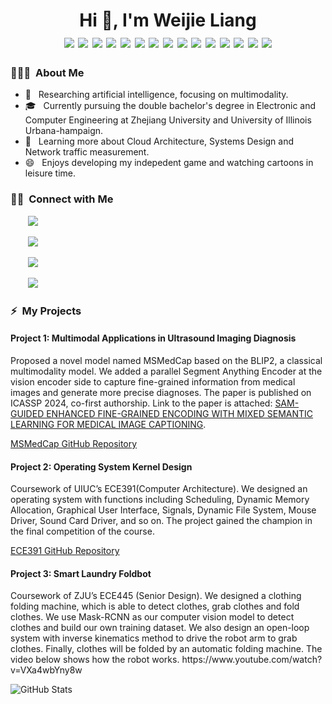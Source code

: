 <h1 align="center">Hi 👋, I'm Weijie Liang
  <div style="text-align: center;">
    <img src="https://img.shields.io/badge/-C++(CUDA, STL)-00599C?style=flat-square&logo=c%2B%2B&logoColor=white" style="display: inline-block;" /> 
    <img src="https://img.shields.io/badge/-C-00599C?style=flat-square&logo=C&logoColor=white" style="display: inline-block;" /> 
    <img src="https://img.shields.io/badge/-C%23-00599C?style=flat-square&logo=csharp&logoColor=white" style="display: inline-block;" /> 
    <img src="https://img.shields.io/badge/-Python-8320E1?style=flat-square&logo=python&logoColor=white" style="display: inline-block;" />
    <img src="https://img.shields.io/badge/-Pytorch-8320E1?style=flat-square&logo=pytorch&logoColor=red" style="display: inline-block;" />
    <img src="https://img.shields.io/badge/-OpenCv-8320E1?style=flat-square&logo=opencv&logoColor=white" style="display: inline-block;" />
    <img src="https://img.shields.io/badge/-HTML-5F9EA0?style=flat-square&logo=html5&logoColor=green" style="display: inline-block;" />
    <img src="https://img.shields.io/badge/-CSS-008080?style=flat-square&logo=css3&logoColor=green" style="display: inline-block;" />
    <img src="https://img.shields.io/badge/-JavaScript(React)-F7DF1E?style=flat-square&logo=javascript&logoColor=black" style="display: inline-block;" /> 
    <img src="https://img.shields.io/badge/-MySQL-DC143C?style=flat-square&logo=mysql&logoColor=black" style="display: inline-block;" /> 
    <img src="https://img.shields.io/badge/-MongoDB-808080?style=flat-square&logo=mongodb&logoColor=green" style="display: inline-block;" /> 
    <img src="https://img.shields.io/badge/-Neo4j-FFA500?style=flat-square&logo=neo4j&logoColor=black" style="display: inline-block;" /> 
    <img src="https://img.shields.io/badge/-Unity-8B8B00?style=flat-square&logo=unity&logoColor=black" style="display: inline-block;" /> 
    <img src="https://img.shields.io/badge/-ROS-FFC0CB?style=flat-square&logo=ros&logoColor=black" style="display: inline-block;" /> 
    <img src="https://img.shields.io/badge/-Godot-1E90FF?style=flat-square&logo=godotengine&logoColor=white" style="display: inline-block;" /> 
  </div>
</h1>



<h3> 👨🏻‍💻 &nbsp;About Me </h3>

  - 🤔 &nbsp; Researching artificial intelligence, focusing on multimodality.
  - 🎓 &nbsp; Currently pursuing the double bachelor's degree in Electronic and Computer Engineering at Zhejiang University and University of Illinois Urbana-hampaign.
  - 🌱 &nbsp; Learning more about Cloud Architecture, Systems Design and Network traffic measurement.
  - 😄 &nbsp; Enjoys developing my indepedent game and watching cartoons in leisure time.

<h3> 🤝🏻 &nbsp;Connect with Me</h3>

<div>
  <span align="left">
    <p>&nbsp;&nbsp;&nbsp;&nbsp;&nbsp;&nbsp;  
      <a href="https://github.com/AHandsomePython" target="_blank">
        <img src="https://img.shields.io/badge/github-white?style=social&logo=github&label=Wejie Liang">
      </a>
    </p>
    <p>&nbsp;&nbsp;&nbsp;&nbsp;&nbsp;&nbsp;  
      <a href="https://github.com/AHandsomePython" target="_blank">
        <img src="https://img.shields.io/badge/phone-white?style=social&logo=aircall&label=(%2B86)13533979493">
      </a>
    </p>
    <p>&nbsp;&nbsp;&nbsp;&nbsp;&nbsp;&nbsp; 
      <a href="https://github.com/AHandsomePython" target="_blank">
        <img src="https://img.shields.io/badge/mail-white?style=social&logo=maildotcom&label=(ZJU)weijie.20@intl.zju.edu.cn (UIUC)weijiel4@illinois.edu">
      </a>
    </p>
    <p>&nbsp;&nbsp;&nbsp;&nbsp;&nbsp;&nbsp; 
      <a href="https://github.com/AHandsomePython" target="_blank">
        <img src="https://img.shields.io/badge/QQmail-white?style=social&logo=tencentqq&label=3095939174@qq.com">
      </a>
    </p>
  </span>
</div>

<h3> ⚡ &nbsp;My Projects</h3>
<h4>Project 1: Multimodal Applications in Ultrasound Imaging Diagnosis</h4>
  <p>
    Proposed a novel model named MSMedCap based on the BLIP2, a classical multimodality model. We added a parallel Segment Anything Encoder at the vision encoder side to capture fine-grained information from medical images and generate more precise diagnoses. The paper is published on ICASSP 2024, co-first authorship. Link to the paper is attached: <a href="https://ieeexplore.ieee.org/document/10446878">SAM-GUIDED ENHANCED FINE-GRAINED ENCODING WITH MIXED SEMANTIC LEARNING FOR MEDICAL IMAGE CAPTIONING</a>.
  </p>
  <p>
    <a href="https://github.com/AHandsomePython/MSMedCap">MSMedCap GitHub Repository</a>
  </p>

  <h4>Project 2: Operating System Kernel Design</h4>
  <p>
    Coursework of UIUC’s ECE391(Computer Architecture). We designed an operating system with functions including Scheduling, Dynamic Memory Allocation, Graphical User Interface, Signals, Dynamic File System, Mouse Driver, Sound Card Driver, and so on. The project gained the champion in the final competition of the course.
  </p>
  <p>
    <a href="https://github.com/AHandsomePython/ece391">ECE391 GitHub Repository</a>
  </p>

  <h4>Project 3: Smart Laundry Foldbot </h4>
  <p>
   Coursework of ZJU’s ECE445 (Senior Design). We designed a clothing folding machine, which is able to detect clothes, grab clothes and fold clothes. We use Mask-RCNN as our computer vision model to detect clothes and build our own training dataset. We also design an open-loop system with inverse kinematics method to drive the robot arm to grab clothes. Finally, clothes will be folded by an automatic folding machine. The video below shows how the robot works. https://www.youtube.com/watch?v=VXa4wbYny8w 
  </p>
<!-- insert a video -->







<img src="https://github-readme-stats.vercel.app/api?username=AHandsomePython&show_icons=true&count_private=true&hide=prs&theme=default_repocard" alt="GitHub Stats">




<!--
**Decade-qiu/Decade-qiu** is a ✨ _special_ ✨ repository because its `README.md` (this file) appears on your GitHub profile.

Here are some ideas to get you started:

- 🔭 I’m currently working on ...
- 🌱 I’m currently learning ...
- 👯 I’m looking to collaborate on ...
- 🤔 I’m looking for help with ...
- 💬 Ask me about ...
- 📫 How to reach me: ...
- 😄 Pronouns: ...
- ⚡ Fun fact: ...
-->

